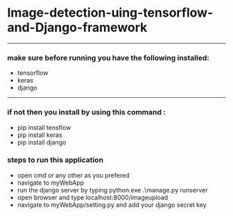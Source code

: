 # Image-detection-uing-tensorflow-and-Django-framework
-------------------------------------------------------------------------------
### make sure before running you have the following installed:

- tensorflow
- keras
- django

--------------------------------------------------------------------------------
### if not then you install by using this command :

- pip install tensflow
- pip install keras
- pip install django


### steps to run this application
- open cmd or any other as you prefered
- navigate to myWebApp
- run the django server by typing
  python.exe .\manage.py runserver
- open browser and type localhost:8000/imageupload
- navigate to myWebApp/setting.py and add your django secret key
 
